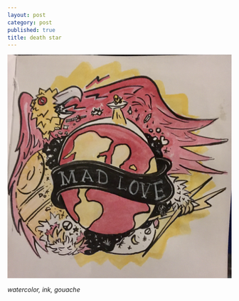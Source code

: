 ```yaml
---
layout: post
category: post
published: true
title: death star
---
```

![crash](/media/lets-crash-the-death-star.jpeg)
<!--more-->
<span class='medium fr'>*watercolor, ink, gouache*</span>  
  
  
  